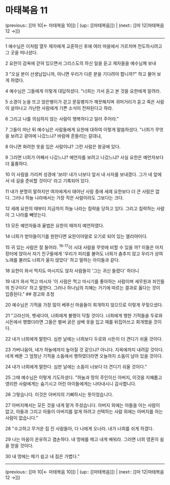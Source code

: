 # 마태복음 11

(previous:: [[마 10|← 마태복음 10]]) | (up:: [[마태복음]]) | (next:: [[마 12|마태복음 12 →]])

***




1 
예수님은 이처럼 열두 제자에게 교훈하신 후에 여러 마을에서 가르치며 전도하시려고 그 곳을 떠나셨다. 



2 
요한이 감옥에 갇혀 있으면서 그리스도의 하신 일을 듣고 제자들을 예수님께 보내 



3 
"오실 분이 선생님입니까, 아니면 우리가 다른 분을 기다려야 합니까?" 하고 물어 보게 하였다. 



4 
예수님은 그들에게 이렇게 대답하셨다. "너희는 가서 듣고 본 것을 요한에게 알려라. 



5 
소경이 눈을 뜨고 앉은뱅이가 걷고 문둥병자가 깨끗해지며 귀머거리가 듣고 죽은 사람이 살아나고 가난한 사람에게 기쁜 소식이 전파된다고 하라. 



6 
그리고 나를 의심하지 않는 사람이 행복하다고 일러 주어라." 



7 
그들이 떠난 뒤 예수님은 사람들에게 요한에 대하여 이렇게 말씀하셨다. "너희가 무엇을 보려고 광야에 나갔느냐? 바람에 흔들리는 갈대냐, 



8 
아니면 화려한 옷을 입은 사람이냐? 그런 사람은 왕궁에 있다. 



9 
그러면 너희가 어째서 나갔느냐? 예언자를 보려고 나갔느냐? 사실 요한은 예언자보다 더 훌륭하다. 



10 
이 사람을 가리켜 성경에 '보라! 내가 너보다 앞서 내 사자를 보내겠다. 그가 네 앞에서 네 길을 준비할 것이다' 라고 기록되어 있다. 



11 
내가 분명히 말하지만 여자에게서 태어난 사람 중에 세례 요한보다 더 큰 사람은 없다. 그러나 하늘 나라에서는 가장 작은 사람이라도 그보다는 크다. 



12 
세례 요한의 때부터 지금까지 하늘 나라는 침략을 당하고 있다. 그리고 침략하는 사람이 그 나라를 빼앗는다. 



13 
모든 예언자들과 율법은 요한의 때까지 예언하였다. 



14 
너희가 받아들이기를 원한다면 요한이야말로 오기로 되어 있는 엘리야이다. 



15 
귀 있는 사람은 잘 들어라. <sup class="versenum">16-17</sup>이 시대 사람을 무엇에 비할 수 있을 까? 이들은 마치 장터에 앉아서 자기 친구들에게 '우리가 피리를 불어도 너희가 춤추지 않고 우리가 상여 노래를 불러도 너희가 울지 않았다' 하고 말하는 아이들과 같다. 



18 
요한이 와서 먹지도 마시지도 않자 사람들이 '그는 귀신 들렸다' 하더니 



19 
내가 와서 먹고 마시자 '이 사람은 먹고 마시기를 좋아하는 사람이며 세무원과 죄인들의 친구이다' 하고 말한다. 그러나 하나님의 지혜는 거기에 따르는 결과로 옳다는 것이 입증된다." ## 경고와 초청 



20 
예수님은 기적을 가장 많이 베푸신 마을들이 회개하지 않으므로 이렇게 꾸짖으셨다. 



21 
"고라신아, 벳새다야, 너희에게 불행이 닥칠 것이다. 너희에게 행한 기적들을 두로와 시돈에서 행했더라면 그들은 벌써 굵은 삼베 옷을 입고 재를 뒤집어쓰고 회개했을 것이다. 



22 
내가 너희에게 말한다. 심판 날에는 너희보다 두로와 시돈이 더 견디기 쉬울 것이다. 



23 
가버나움아, 네가 하늘에까지 높아질 것 같으냐? 아니다. 지옥에까지 내려갈 것이다. 네게 베푼 그 엄청난 기적을 소돔에서 행하였더라면 오늘까지 소돔이 남아 있을 것이다. 



24 
내가 너희에게 말한다. 심판 날에는 소돔이 너보다 더 견디기 쉬울 것이다." 



25 
그때 예수님은 이렇게 기도하셨다. "하늘과 땅의 주인이신 아버지, 이것을 지혜롭고 영리한 사람에게는 숨기시고 어린 아이들에게는 나타내시니 감사합니다. 



26 
그렇습니다. 이것은 아버지의 기뻐하시는 뜻이었습니다. 



27 
아버지께서는 모든 것을 내게 맡겨 주셨습니다. 아버지 외에는 아들을 아는 사람이 없고, 아들과 그리고 아들이 아버지를 알게 하려고 선택하는 사람 외에는 아버지를 아는 사람이 없습니다." 



28 
"수고하고 무거운 짐 진 사람들아, 다 나에게 오너라. 내가 너희를 쉬게 하겠다. 



29 
나는 마음이 온유하고 겸손하다. 내 멍에를 메고 내게 배워라. 그러면 너희 영혼이 쉼을 얻을 것이다. 



30 
내 멍에는 메기 쉽고 내 짐은 가볍다."

***

(previous:: [[마 10|← 마태복음 10]]) | (up:: [[마태복음]]) | (next:: [[마 12|마태복음 12 →]])
